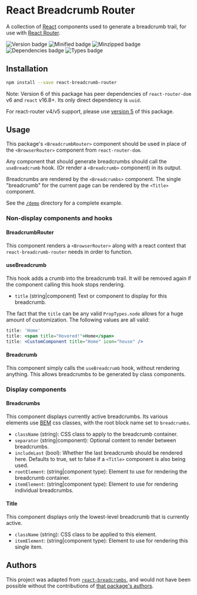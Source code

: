 # React Breadcrumb Router

A collection of [React][1] components used to generate a breadcrumb trail, for use with [React Router][2].

![Version badge](https://badgen.net/npm/v/react-breadcrumb-router) ![Minified badge](https://badgen.net/bundlephobia/min/react-breadcrumb-router) ![Minzipped badge](https://badgen.net/bundlephobia/minzip/react-breadcrumb-router) ![Dependencies badge](https://badgen.net/bundlephobia/dependency-count/react-breadcrumb-router) ![Types badge](https://badgen.net/npm/types/react-breadcrumb-router)

## Installation

```sh
npm install --save react-breadcrumb-router
```

Note: Version 6 of this package has peer dependencies of `react-router-dom` v6 and `react` v16.8+.
Its only direct dependency is `uuid`.

For react-router v4/v5 support, please use [version 5][7] of this package.

## Usage

This package's `<BreadcrumbRouter>` component should be used in place of the
`<BrowserRouter>` component from `react-router-dom`.

Any component that should generate breadcrumbs should call the `useBreadcrumb` hook.
(Or render a `<Breadcrumb>` component) in its output.

Breadcrumbs are rendered by the `<Breadcrumbs>` component. The single "breadcrumb"
for the current page can be rendered by the `<Title>` component.

See the [`/demo`][3] directory for a complete example.

### Non-display components and hooks

#### BreadcrumbRouter

This component renders a `<BrowserRouter>` along with a react context that
`react-breadcrumb-router` needs in order to function.

#### useBreadcrumb

This hook adds a crumb into the breadcrumb trail. It will be removed again if
the component calling this hook stops rendering.

- `title` (string|component) Text or component to display for this breadcrumb.

The fact that the `title` can be any valid `PropTypes.node` allows for a huge
amount of customization. The following values are all valid:

``` jsx
title: 'Home'
title: <span title="Hovered!">Home</span>
title: <CustomComponent title="Home" icon="house" />
```

#### Breadcrumb

This component simply calls the `useBreadcrumb` hook, without rendering anything.
This allows breadcrumbs to be generated by class components.

### Display components

#### Breadcrumbs

This component displays currently active breadcrumbs. Its various elements use [BEM][6] css classes,
with the root block name set to `breadcrumbs`.

- `className` (string): CSS class to apply to the breadcrumb container.
- `separator` (string|component): Optional content to render between breadcrumbs.
- `includeLast` (bool): Whether the last breadcrumb should be rendered here. Defaults to true, set to false if a `<Title>` component is also being used.
- `rootElement`: (string|component type): Element to use for rendering the breadcrumb container.
- `itemElement`: (string|component type): Element to use for rendering individual breadcrumbs.
  
#### Title

This component displays only the lowest-level breadcrumb that is currently active.

- `className` (string): CSS class to be applied to this element.
- `itemElement`: (string|component type): Element to use for rendering this single item.

## Authors

This project was adapted from [`react-breadcrumbs`][4], and would not have been possible without the contributions of [that package's authors][5].

[1]: https://facebook.github.io/react
[2]: https://github.com/rackt/react-router
[3]: https://github.com/FTWinston/react-breadcrumb-router/tree/master/demo
[4]: https://github.com/svenanders/react-breadcrumbs
[5]: https://github.com/svenanders/react-breadcrumbs/tree/master/AUTHORS
[6]: http://getbem.com/
[7]: https://github.com/FTWinston/react-breadcrumb-router/tree/v5
